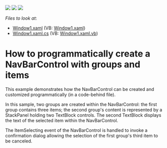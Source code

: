 <!-- default badges list -->
![](https://img.shields.io/endpoint?url=https://codecentral.devexpress.com/api/v1/VersionRange/128654911/21.1.5%2B)
[![](https://img.shields.io/badge/Open_in_DevExpress_Support_Center-FF7200?style=flat-square&logo=DevExpress&logoColor=white)](https://supportcenter.devexpress.com/ticket/details/E1626)
[![](https://img.shields.io/badge/📖_How_to_use_DevExpress_Examples-e9f6fc?style=flat-square)](https://docs.devexpress.com/GeneralInformation/403183)
<!-- default badges end -->
<!-- default file list -->
*Files to look at*:

* [Window1.xaml](./CS/CreateNavBarControlViaCode/Window1.xaml) (VB: [Window1.xaml](./VB/CreateNavBarControlViaCode/Window1.xaml))
* [Window1.xaml.cs](./CS/CreateNavBarControlViaCode/Window1.xaml.cs) (VB: [Window1.xaml.vb](./VB/CreateNavBarControlViaCode/Window1.xaml.vb))
<!-- default file list end -->
# How to programmatically create a NavBarControl with groups and items


<p>This example demonstrates how the NavBarControl can be created and customized programmatically (in a code-behind file).</p><p>In this sample, two groups are created within the NavBarControl: the first group contains three items; the second group's content is represented by a StackPanel holding two TextBlock controls. The second TextBlock displays the text of the selected item within the NavBarControl.</p><p>The ItemSelecting event of the NavBarControl is handled to invoke a confirmation dialog allowing the selection of the first group's third item to be canceled.</p>

<br/>


